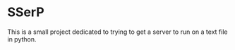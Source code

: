 # SSerP
This is a small project dedicated to trying to get a server to run on a text file in python.

